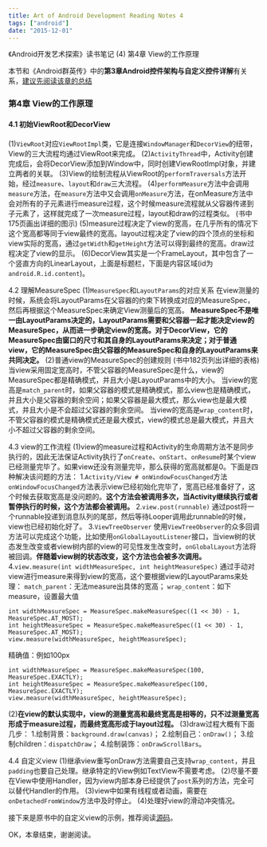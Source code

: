 ```yaml
---
title: Art of Android Development Reading Notes 4
tags: ["android"]
date: "2015-12-01"
---
```

《Android开发艺术探索》读书笔记 (4) 第4章 View的工作原理 <!--more-->

本节和《Android群英传》中的**第3章Android控件架构与自定义控件详解**有关系，[建议先阅读该章的总结](/blog/2015/11/26/Android-Heros-Reading-Notes-2/)

### 第4章 View的工作原理
#### 4.1 初始ViewRoot和DecorView
(1)`ViewRoot`对应`ViewRootImpl`类，它是连接`WindowManager`和`DecorView`的纽带，View的三大流程均通过ViewRoot来完成。
(2)`ActivityThread`中，Activity创建完成后，会将DecorView添加到Window中，同时创建ViewRootImpl对象，并建立两者的关联。
(3)View的绘制流程从ViewRoot的`performTraversals`方法开始，经过`measure`、`layout`和`draw`三大流程。
(4)`performMeasure`方法中会调用`measure`方法，在`measure`方法中又会调用`onMeasure`方法，在onMeasure方法中会对所有的子元素进行measure过程，这个时候measure流程就从父容器传递到子元素了，这样就完成了一次measure过程，layout和draw的过程类似。 (书中175页画出详细的图示)
(5)measure过程决定了view的宽高，在几乎所有的情况下这个宽高都等同于view最终的宽高。layout过程决定了view的四个顶点的坐标和view实际的宽高，通过`getWidth`和`getHeight`方法可以得到最终的宽高。draw过程决定了view的显示。
(6)DecorView其实是一个FrameLayout，其中包含了一个竖直方向的LinearLayout，上面是标题栏，下面是内容区域(id为`android.R.id.content`)。

4.2 理解MeasureSpec
(1)`MeasureSpec`和`LayoutParams`的对应关系
在view测量的时候，系统会将LayoutParams在父容器的约束下转换成对应的MeasureSpec，然后再根据这个MeasureSpec来确定View测量后的宽高。
**MeasureSpec不是唯一由LayoutParams决定的，LayoutParams需要和父容器一起才能决定view的MeasureSpec，从而进一步确定view的宽高。对于DecorView，它的MeasureSpec由窗口的尺寸和其自身的LayoutParams来决定；对于普通view，它的MeasureSpec由父容器的MeasureSpec和自身的LayoutParams来共同决定。**
(2)普通view的MeasureSpec的创建规则 (书中182页列出详细的表格)
当view采用固定宽高时，不管父容器的MeasureSpec是什么，view的MeasureSpec都是精确模式，并且大小是LayoutParams中的大小。
当view的宽高是`match_parent`时，如果父容器的模式是精确模式，那么view也是精确模式，并且大小是父容器的剩余空间；如果父容器是最大模式，那么view也是最大模式，并且大小是不会超过父容器的剩余空间。
当view的宽高是`wrap_content`时，不管父容器的模式是精确模式还是最大模式，view的模式总是最大模式，并且大小不超过父容器的剩余空间。

4.3 view的工作流程
(1)view的measure过程和Activity的生命周期方法不是同步执行的，因此无法保证Activity执行了`onCreate`、`onStart`、`onResume`时某个view已经测量完毕了。如果view还没有测量完毕，那么获得的宽高就都是0。下面是四种解决该问题的方法：
1.`Activity/View # onWindowFocusChanged`方法
`onWindowFocusChanged`方法表示view已经初始化完毕了，宽高已经准备好了，这个时候去获取宽高是没问题的。**这个方法会被调用多次，当Activity继续执行或者暂停执行的时候，这个方法都会被调用。**
2.`view.post(runnable)`
通过post将一个runnable投递到消息队列的尾部，然后等待Looper调用此runnable的时候，view也已经初始化好了。
3.`ViewTreeObserver`
使用`ViewTreeObserver`的众多回调方法可以完成这个功能，比如使用`onGlobalLayoutListener`接口，当view树的状态发生改变或者view树内部的view的可见性发生改变时，`onGlobalLayout`方法将被回调。**伴随着view树的状态改变，这个方法也会被多次调用。**
4.`view.measure(int widthMeasureSpec, int heightMeasureSpec)`
通过手动对view进行measure来得到view的宽高，这个要根据view的LayoutParams来处理：
`match_parent`：无法measure出具体的宽高；
`wrap_content`：如下measure，设置最大值
```
int widthMeasureSpec = MeasureSpec.makeMeasureSpec((1 << 30) - 1, MeasureSpec.AT_MOST);
int heightMeasureSpec = MeasureSpec.makeMeasureSpec((1 << 30) - 1, MeasureSpec.AT_MOST);
view.measure(widthMeasureSpec, heightMeasureSpec);
```
精确值：例如100px
```
int widthMeasureSpec = MeasureSpec.makeMeasureSpec(100, MeasureSpec.EXACTLY);
int heightMeasureSpec = MeasureSpec.makeMeasureSpec(100, MeasureSpec.EXACTLY);
view.measure(widthMeasureSpec, heightMeasureSpec);
```
(2)**在view的默认实现中，view的测量宽高和最终宽高是相等的，只不过测量宽高形成于measure过程，而最终宽高形成于layout过程。**
(3)draw过程大概有下面几步：
1.绘制背景：`background.draw(canvas)`；
2.绘制自己：`onDraw()`；
3.绘制children：`dispatchDraw`；
4.绘制装饰：`onDrawScrollBars`。

4.4 自定义view
(1)继承view重写onDraw方法需要自己支持`wrap_content`，并且`padding`也要自己处理。继承特定的View例如TextView不需要考虑。
(2)尽量不要在View中使用Handler，因为view内部本身已经提供了`post`系列的方法，完全可以替代Handler的作用。
(3)view中如果有线程或者动画，需要在`onDetachedFromWindow`方法中及时停止。
(4)处理好view的滑动冲突情况。

接下来是原书中的自定义view的示例，推荐阅读[源码](https://github.com/singwhatiwanna/android-art-res/blob/master/Chapter_4/src/com/ryg/chapter_4/ui/CircleView.java)。

OK，本章结束，谢谢阅读。


